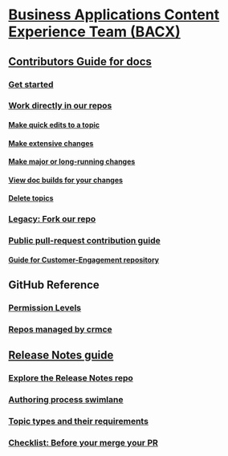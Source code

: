 # [Business Applications Content Experience Team (BACX)](index.md)
## [Contributors Guide for docs](contributors-guide.md)
### [Get started](get-started.md)
### [Work directly in our repos](work-repos.md)
#### [Make quick edits to a topic](make-quick-edits.md)
#### [Make extensive changes](make-extensive-changes.md)
#### [Make major or long-running changes](make-major-changes.md)
#### [View doc builds for your changes](view-doc-builds.md)
#### [Delete topics](delete-rename.md)
### [Legacy: Fork our repo](legacy-fork-repo.md) 
### [Public pull-request contribution guide](public-pr-contribution-guide.md)
#### [Guide for Customer-Engagement repository](public-pr-contribution-guide-ce.md)
## GitHub Reference
### [Permission Levels](permission-levels.md)
### [Repos managed by crmce](crmce-repos.md)
## [Release Notes guide](rn-guide.md)
### [Explore the Release Notes repo](rn-repo.md)
### [Authoring process swimlane](rn-content-workflow.md)
### [Topic types and their requirements](rn-topics.md)
### [Checklist: Before your merge your PR](rn-checklist.md)

